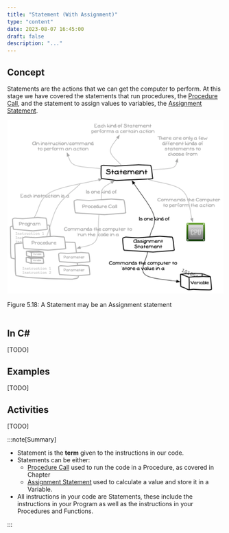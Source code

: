 ```yaml
---
title: "Statement (With Assignment)"
type: "content"
date: 2023-08-07 16:45:00
draft: false
description: "..."
---
```


## Concept

Statements are the actions that we can get the computer to perform. At this stage we have covered the statements that run procedures, the [Procedure Call](#procedure-call), and the statement to assign values to variables, the [Assignment Statement](#assignment-statement).

<a id="FigureStatmentWithAssignment"></a>

![Figure 5.18 A Statement may be an Assignment statement](./images/storing-and-using-data/statement.png "A Statement may be an Assignment statement")

<div class="caption"><span class="caption-figure-nbr">Figure 5.18: </span> A Statement may be an Assignment statement</div> <br/>

## In C#

[TODO]

## Examples

[TODO]

## Activities

[TODO]

:::note[Summary]

- Statement is the **term** given to the instructions in our code.
- Statements can be either:
  - [Procedure Call](#procedure-call) used to run the code in a Procedure, as covered in Chapter
  - [Assignment Statement](#assignment-statement) used to calculate a value and store it in a Variable.
- All instructions in your code are Statements, these include the instructions in your Program as well as the instructions in your Procedures and Functions.

:::
